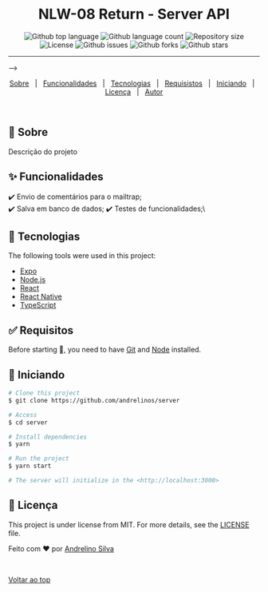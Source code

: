 &#xa0;

<h1 align="center">NLW-08 Return - Server API</h1>

<p align="center">
  <img alt="Github top language" src="https://img.shields.io/github/languages/top/andrelinos/server?color=56BEB8">

  <img alt="Github language count" src="https://img.shields.io/github/languages/count/andrelinos/server?color=56BEB8">

  <img alt="Repository size" src="https://img.shields.io/github/repo-size/andrelinos/server?color=56BEB8">

  <img alt="License" src="https://img.shields.io/github/license/andrelinos/server?color=56BEB8">

  <img alt="Github issues" src="https://img.shields.io/github/issues/andrelinos/server?color=56BEB8" />

  <img alt="Github forks" src="https://img.shields.io/github/forks/andrelinos/server?color=56BEB8" />

   <img alt="Github stars" src="https://img.shields.io/github/stars/andrelinos/server?color=56BEB8" />
</p>

<hr> -->

<p align="center">
  <a href="#dart-about">Sobre</a> &#xa0; | &#xa0;
  <a href="#sparkles-features">Funcionalidades</a> &#xa0; | &#xa0;
  <a href="#rocket-technologies">Tecnologias</a> &#xa0; | &#xa0;
  <a href="#white_check_mark-requirements">Requisistos</a> &#xa0; | &#xa0;
  <a href="#checkered_flag-starting">Iniciando</a> &#xa0; | &#xa0;
  <a href="#memo-license">Licença</a> &#xa0; | &#xa0;
  <a href="https://github.com/andrelinos" target="_blank">Autor</a>
</p>

<br>

## :dart: Sobre ##

Descrição do projeto

## :sparkles: Funcionalidades ##

:heavy_check_mark: Envio de comentários para o mailtrap;\
:heavy_check_mark: Salva em banco de dados;
:heavy_check_mark: Testes de funcionalidades;\

## :rocket: Tecnologias ##

The following tools were used in this project:

- [Expo](https://expo.io/)
- [Node.js](https://nodejs.org/en/)
- [React](https://pt-br.reactjs.org/)
- [React Native](https://reactnative.dev/)
- [TypeScript](https://www.typescriptlang.org/)

## :white_check_mark: Requisitos ##

Before starting :checkered_flag:, you need to have [Git](https://git-scm.com) and [Node](https://nodejs.org/en/) installed.

## :checkered_flag: Iniciando ##

```bash
# Clone this project
$ git clone https://github.com/andrelinos/server

# Access
$ cd server

# Install dependencies
$ yarn

# Run the project
$ yarn start

# The server will initialize in the <http://localhost:3000>
```

## :memo: Licença ##

This project is under license from MIT. For more details, see the [LICENSE](LICENSE.md) file.

Feito com :heart: por <a href="https://github.com/andrelinos" target="_blank">Andrelino Silva</a>

&#xa0;

<a href="#top">Voltar ao top</a>

